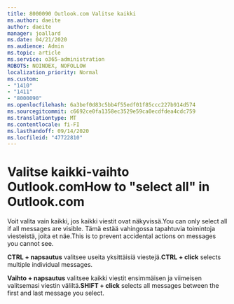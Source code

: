 ```yaml
---
title: 8000090 Outlook.com Valitse kaikki
ms.author: daeite
author: daeite
manager: joallard
ms.date: 04/21/2020
ms.audience: Admin
ms.topic: article
ms.service: o365-administration
ROBOTS: NOINDEX, NOFOLLOW
localization_priority: Normal
ms.custom:
- "1410"
- "1411"
- "8000090"
ms.openlocfilehash: 6a3bef0d83c5bb4f55edf01f85ccc227b914d574
ms.sourcegitcommit: c6692ce0fa1358ec3529e59ca0ecdfdea4cdc759
ms.translationtype: MT
ms.contentlocale: fi-FI
ms.lasthandoff: 09/14/2020
ms.locfileid: "47722810"
---
```

# <a name="how-to-select-all-in-outlookcom"></a><span data-ttu-id="1d22e-102">Valitse kaikki-vaihto Outlook.com</span><span class="sxs-lookup"><span data-stu-id="1d22e-102">How to "select all" in Outlook.com</span></span>

<span data-ttu-id="1d22e-103">Voit valita vain kaikki, jos kaikki viestit ovat näkyvissä.</span><span class="sxs-lookup"><span data-stu-id="1d22e-103">You can only select all if all messages are visible.</span></span> <span data-ttu-id="1d22e-104">Tämä estää vahingossa tapahtuvia toimintoja viesteistä, joita et näe.</span><span class="sxs-lookup"><span data-stu-id="1d22e-104">This is to prevent accidental actions on messages you cannot see.</span></span>

<span data-ttu-id="1d22e-105">**CTRL + napsautus** valitsee useita yksittäisiä viestejä.</span><span class="sxs-lookup"><span data-stu-id="1d22e-105">**CTRL + click** selects multiple individual messages.</span></span>

<span data-ttu-id="1d22e-106">**Vaihto + napsautus** valitsee kaikki viestit ensimmäisen ja viimeisen valitsemasi viestin väliltä.</span><span class="sxs-lookup"><span data-stu-id="1d22e-106">**SHIFT + click** selects all messages between the first and last message you select.</span></span>